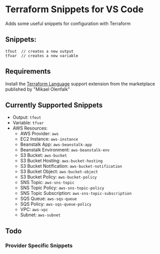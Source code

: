 # Terraform Snippets for VS Code
Adds some useful snippets for configuration with Terraform

## Snippets:
```
tfout  // creates a new output
tfvar  // creates a new variable
```

## Requirements

Install the [Terraform Language](https://marketplace.visualstudio.com/items?itemName=mauve.terraform) support extension from the marketplace published by "Mikael Olenfalk"

## Currently Supported Snippets
* Output: `tfout`
* Variable: `tfvar`
* AWS Resources:
    * AWS Provider: `aws`
    * EC2 Instance: `aws-instance`
    * Beanstalk App: `aws-beanstalk-app`
    * Beanstalk Environment: `aws-beanstalk-env`
    * S3 Bucket: `aws-bucket`
    * S3 Bucket Hosting: `aws-bucket-hosting`
    * S3 Bucket Notification: `aws-bucket-notification`
    * S3 Bucket Object: `aws-bucket-object`
    * S3 Bucket Policy: `aws-bucket-policy`
    * SNS Topic: `aws-sns-topic`
    * SNS Topic Policy: `aws-sns-topic-policy`
    * SNS Topic Subscription: `aws-sns-topic-subscription`
    * SQS Queue: `aws-sqs-queue`
    * SQS Policy: `aws-sqs-queue-policy`
    * VPC: `aws-vpc`
    * Subnet: `aws-subnet`

## Todo

### Provider Specific Snippets